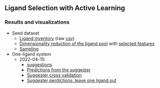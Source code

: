 Ligand Selection with Active Learning
---

### Results and visualizations
- Seed dataset
  - [Ligand inventory](http://143.198.128.149:8123/) (raw [csv](./workplace/inventory/inventory.csv))
  - [Dimensionality reduction of the ligand pool](http://143.198.128.149:8125/) with [selected features](./workplace/ligand_descriptors/calculate.py)
  - [Sampling](./workplace/sampler)
- One-ligand system
  - 2022-04-15:
    - [suggestions](./workplace/one_ligand_0415/output/suggestions.csv)
    - [Predictions from the suggester](./workplace/one_ligand_0415/output/suggestions_pred.csv)
    - [Suggester cross validation](./workplace/one_ligand_0415/vis_cv/)
    - [Suggester perdictions: leave one ligand out](./workplace/one_ligand_0415/output/lolo.png)